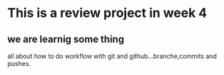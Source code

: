# This is a review project in week 4
## we are learnig some thing

all about how to do workflow with git and github...branche,commits and pushes.
